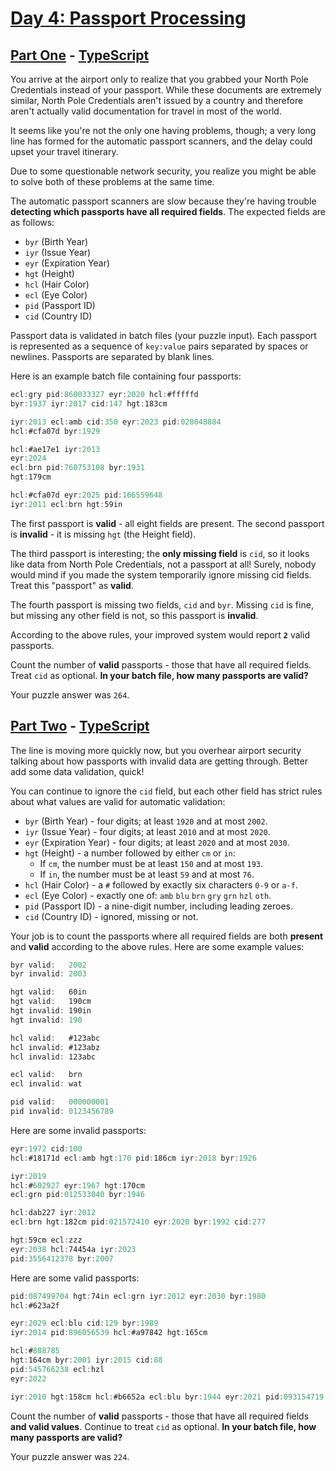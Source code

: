 # [Day 4: Passport Processing](https://adventofcode.com/2020/day/4)

## [Part One](https://adventofcode.com/2020/day/4#part1) - [TypeScript](/solutions/typescript/src/p1.ts)

You arrive at the airport only to realize that you grabbed your North Pole
Credentials instead of your passport. While these documents are extremely
similar, North Pole Credentials aren't issued by a country and therefore aren't
actually valid documentation for travel in most of the world.

It seems like you're not the only one having problems, though; a very long line
has formed for the automatic passport scanners, and the delay could upset your
travel itinerary.

Due to some questionable network security, you realize you might be able to
solve both of these problems at the same time.

The automatic passport scanners are slow because they're having trouble
**detecting which passports have all required fields**. The expected fields are
as follows:

- `byr` (Birth Year)
- `iyr` (Issue Year)
- `eyr` (Expiration Year)
- `hgt` (Height)
- `hcl` (Hair Color)
- `ecl` (Eye Color)
- `pid` (Passport ID)
- `cid` (Country ID)

Passport data is validated in batch files (your puzzle input). Each passport is
represented as a sequence of `key:value` pairs separated by spaces or newlines.
Passports are separated by blank lines.

Here is an example batch file containing four passports:

```rs
ecl:gry pid:860033327 eyr:2020 hcl:#fffffd
byr:1937 iyr:2017 cid:147 hgt:183cm

iyr:2013 ecl:amb cid:350 eyr:2023 pid:028048884
hcl:#cfa07d byr:1929

hcl:#ae17e1 iyr:2013
eyr:2024
ecl:brn pid:760753108 byr:1931
hgt:179cm

hcl:#cfa07d eyr:2025 pid:166559648
iyr:2011 ecl:brn hgt:59in
```

The first passport is **valid** - all eight fields are present. The second
passport is **invalid** - it is missing `hgt` (the Height field).

The third passport is interesting; the **only missing field** is `cid`, so it
looks like data from North Pole Credentials, not a passport at all! Surely,
nobody would mind if you made the system temporarily ignore missing cid fields.
Treat this "passport" as **valid**.

The fourth passport is missing two fields, `cid` and `byr`. Missing `cid` is
fine, but missing any other field is not, so this passport is **invalid**.

According to the above rules, your improved system would report **`2`** valid
passports.

Count the number of **valid** passports - those that have all required fields.
Treat `cid` as optional. **In your batch file, how many passports are valid?**

Your puzzle answer was `264`.

## [Part Two](https://adventofcode.com/2020/day/4#part2) - [TypeScript](/solutions/typescript/src/p2.ts)

The line is moving more quickly now, but you overhear airport security talking
about how passports with invalid data are getting through. Better add some data
validation, quick!

You can continue to ignore the `cid` field, but each other field has strict
rules about what values are valid for automatic validation:

- `byr` (Birth Year) - four digits; at least `1920` and at most `2002`.
- `iyr` (Issue Year) - four digits; at least `2010` and at most `2020`.
- `eyr` (Expiration Year) - four digits; at least `2020` and at most `2030`.
- `hgt` (Height) - a number followed by either `cm` or `in`:
  - If `cm`, the number must be at least `150` and at most `193`.
  - If `in`, the number must be at least `59` and at most `76`.
- `hcl` (Hair Color) - a `#` followed by exactly six characters `0-9` or `a-f`.
- `ecl` (Eye Color) - exactly one of: `amb` `blu` `brn` `gry` `grn` `hzl` `oth`.
- `pid` (Passport ID) - a nine-digit number, including leading zeroes.
- `cid` (Country ID) - ignored, missing or not.

Your job is to count the passports where all required fields are both
**present** and **valid** according to the above rules. Here are some example
values:

```rs
byr valid:   2002
byr invalid: 2003

hgt valid:   60in
hgt valid:   190cm
hgt invalid: 190in
hgt invalid: 190

hcl valid:   #123abc
hcl invalid: #123abz
hcl invalid: 123abc

ecl valid:   brn
ecl invalid: wat

pid valid:   000000001
pid invalid: 0123456789
```

Here are some invalid passports:

```rs
eyr:1972 cid:100
hcl:#18171d ecl:amb hgt:170 pid:186cm iyr:2018 byr:1926

iyr:2019
hcl:#602927 eyr:1967 hgt:170cm
ecl:grn pid:012533040 byr:1946

hcl:dab227 iyr:2012
ecl:brn hgt:182cm pid:021572410 eyr:2020 byr:1992 cid:277

hgt:59cm ecl:zzz
eyr:2038 hcl:74454a iyr:2023
pid:3556412378 byr:2007
```

Here are some valid passports:

```rs
pid:087499704 hgt:74in ecl:grn iyr:2012 eyr:2030 byr:1980
hcl:#623a2f

eyr:2029 ecl:blu cid:129 byr:1989
iyr:2014 pid:896056539 hcl:#a97842 hgt:165cm

hcl:#888785
hgt:164cm byr:2001 iyr:2015 cid:88
pid:545766238 ecl:hzl
eyr:2022

iyr:2010 hgt:158cm hcl:#b6652a ecl:blu byr:1944 eyr:2021 pid:093154719
```

Count the number of **valid** passports - those that have all required fields
**and valid values**. Continue to treat `cid` as optional. **In your batch file,
how many passports are valid?**

Your puzzle answer was `224`.
